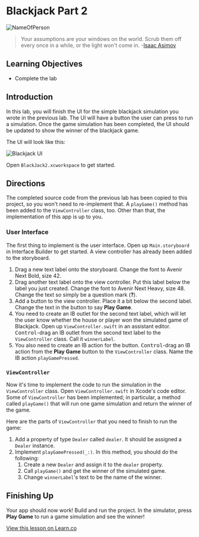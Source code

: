 # Blackjack Part 2

![NameOfPerson](http://i.imgur.com/1jG7JnQ.jpg?1)  

> Your assumptions are your windows on the world. Scrub them off every once in a while, or the light won't come in. -[Isaac Asimov](https://en.wikipedia.org/wiki/Isaac_Asimov)
 
## Learning Objectives

* Complete the lab

## Introduction

In this lab, you will finish the UI for the simple blackjack simulation you wrote in the previous lab. The UI will have a button the user can press to run a simulation. Once the game simulation has been completed, the UI should be updated to show the winner of the blackjack game.

The UI will look like this:

![Blackjack UI](https://s3.amazonaws.com/learn-verified/blackjack-ui.png)

Open `BlackJack2.xcworkspace` to get started.

## Directions

The completed source code from the previous lab has been copied to this project, so you won't need to re-implement that. A `playGame()` method has been added to the `ViewController` class, too. Other than that, the implementation of this app is up to you.

### User Interface

The first thing to implement is the user interface. Open up `Main.storyboard` in Interface Builder to get started. A view controller has already been added to the storyboard.

1. Drag a new text label onto the storyboard. Change the font to Avenir Next Bold, size 42.
2. Drag another text label onto the view controller. Put this label below the label you just created. Change the font to Avenir Next Heavy, size 48. Change the text so simply be a question mark (**?**).
3. Add a button to the view controller. Place it a bit below the second label. Change the text in the button to say **Play Game**.
4. You need to create an IB outlet for the second text label, which will let the user know whether the house or player won the simulated game of Blackjack. Open up `ViewController.swift` in an assistant editor. <kbd>Control</kbd>-drag an IB outlet from the second text label to the `ViewController` class. Call it `winnerLabel`.
5. You also need to create an IB action for the button. <kbd>Control</kbd>-drag an IB action from the **Play Game** button to the `ViewController` class. Name the IB action `playGamePressed`.

### `ViewController`

Now it's time to implement the code to run the simulation in the `ViewController` class. Open `ViewController.swift` in Xcode's code editor. Some of `ViewController` has been implemented; in particular, a method called `playGame()` that will run one game simulation and return the winner of the game.

Here are the parts of `ViewController` that you need to finish to run the game:

1. Add a property of type `Dealer` called `dealer`. It should be assigned a `Dealer` instance.
2. Implement `playGamePressed(_:)`. In this method, you should do the following:
	1. Create a new `Dealer` and assign it to the `dealer` property.
	2. Call `playGame()` and get the winner of the simulated game.
	3. Change `winnerLabel`'s text to be the name of the winner.

## Finishing Up

Your app should now work! Build and run the project. In the simulator, press **Play Game** to run a game simulation and see the winner!

<a href='https://learn.co/lessons/ClassesBlackjack2' data-visibility='hidden'>View this lesson on Learn.co</a>
